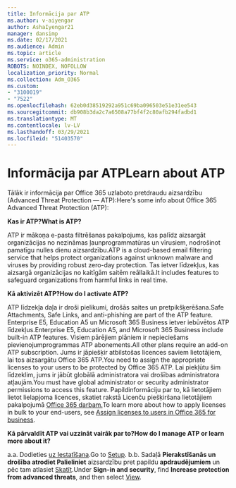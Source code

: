 ```yaml
---
title: Informācija par ATP
ms.author: v-aiyengar
author: AshaIyengar21
manager: dansimp
ms.date: 02/17/2021
ms.audience: Admin
ms.topic: article
ms.service: o365-administration
ROBOTS: NOINDEX, NOFOLLOW
localization_priority: Normal
ms.collection: Adm_O365
ms.custom:
- "3100019"
- "7522"
ms.openlocfilehash: 62eb0d38519292a951c69ba096503e51e31ee543
ms.sourcegitcommit: db908b3da2c7a6508a77bf4f2c80afb294fadbd1
ms.translationtype: MT
ms.contentlocale: lv-LV
ms.lasthandoff: 03/29/2021
ms.locfileid: "51403570"
---
```

# <a name="learn-about-atp"></a><span data-ttu-id="10ecf-102">Informācija par ATP</span><span class="sxs-lookup"><span data-stu-id="10ecf-102">Learn about ATP</span></span>

<span data-ttu-id="10ecf-103">Tālāk ir informācija par Office 365 uzlaboto pretdraudu aizsardzību (Advanced Threat Protection — ATP):</span><span class="sxs-lookup"><span data-stu-id="10ecf-103">Here's some info about Office 365 Advanced Threat Protection (ATP):</span></span>

<span data-ttu-id="10ecf-104">**Kas ir ATP?**</span><span class="sxs-lookup"><span data-stu-id="10ecf-104">**What is ATP?**</span></span>

<span data-ttu-id="10ecf-105">ATP ir mākoņa e-pasta filtrēšanas pakalpojums, kas palīdz aizsargāt organizācijas no nezināmas ļaunprogrammatūras un vīrusiem, nodrošinot pamatīgu nulles dienu aizsardzību.</span><span class="sxs-lookup"><span data-stu-id="10ecf-105">ATP is a cloud-based email filtering service that helps protect organizations against unknown malware and viruses by providing robust zero-day protection.</span></span> <span data-ttu-id="10ecf-106">Tas ietver līdzekļus, kas aizsargā organizācijas no kaitīgām saitēm reāllaikā.</span><span class="sxs-lookup"><span data-stu-id="10ecf-106">It includes features to safeguard organizations from harmful links in real time.</span></span>

<span data-ttu-id="10ecf-107">**Kā aktivizēt ATP?**</span><span class="sxs-lookup"><span data-stu-id="10ecf-107">**How do I activate ATP?**</span></span>

<span data-ttu-id="10ecf-108">ATP līdzekļa daļa ir droši pielikumi, drošās saites un pretpikšķerēšana.</span><span class="sxs-lookup"><span data-stu-id="10ecf-108">Safe Attachments, Safe Links, and anti-phishing are part of the ATP feature.</span></span> <span data-ttu-id="10ecf-109">Enterprise E5, Education A5 un Microsoft 365 Business ietver iebūvētos ATP līdzekļus.</span><span class="sxs-lookup"><span data-stu-id="10ecf-109">Enterprise E5, Education A5, and Microsoft 365 Business include built-in ATP features.</span></span> <span data-ttu-id="10ecf-110">Visiem pārējiem plāniem ir nepieciešams pievienojumprogrammas ATP abonements.</span><span class="sxs-lookup"><span data-stu-id="10ecf-110">All other plans require an add-on ATP subscription.</span></span> <span data-ttu-id="10ecf-111">Jums ir jāpiešķir atbilstošas licences saviem lietotājiem, lai tos aizsargātu Office 365 ATP.</span><span class="sxs-lookup"><span data-stu-id="10ecf-111">You need to assign the appropriate licenses to your users to be protected by Office 365 ATP.</span></span> <span data-ttu-id="10ecf-112">Lai piekļūtu šim līdzeklim, jums ir jābūt globālā administratora vai drošības administratora atļaujām.</span><span class="sxs-lookup"><span data-stu-id="10ecf-112">You must have global administrator or security administrator permissions to access this feature.</span></span> <span data-ttu-id="10ecf-113">Papildinformāciju par to, kā lietotājiem lietot lielapjoma licences, skatiet rakstā Licenču piešķiršana lietotājiem pakalpojumā [Office 365 darbam.](https://go.microsoft.com/fwlink/?linkid=2093435)</span><span class="sxs-lookup"><span data-stu-id="10ecf-113">To learn more about how to apply licenses in bulk to your end-users, see [Assign licenses to users in Office 365 for business](https://go.microsoft.com/fwlink/?linkid=2093435).</span></span>

<span data-ttu-id="10ecf-114">**Kā pārvaldīt ATP vai uzzināt vairāk par to?**</span><span class="sxs-lookup"><span data-stu-id="10ecf-114">**How do I manage ATP or learn more about it?**</span></span>

<span data-ttu-id="10ecf-115">a.</span><span class="sxs-lookup"><span data-stu-id="10ecf-115">a.</span></span> <span data-ttu-id="10ecf-116">Dodieties [uz Iestatīšana](https://go.microsoft.com/fwlink/p/?linkid=2075721).</span><span class="sxs-lookup"><span data-stu-id="10ecf-116">Go to [Setup](https://go.microsoft.com/fwlink/p/?linkid=2075721).</span></span>
<span data-ttu-id="10ecf-117">b.</span><span class="sxs-lookup"><span data-stu-id="10ecf-117">b.</span></span> <span data-ttu-id="10ecf-118">Sadaļā **Pierakstīšanās un drošība atrodiet Palieliniet** aizsardzību pret papildu **apdraudējumiem** un pēc tam atlasiet [Skatīt](https://go.microsoft.com/fwlink/?linkid=2109302).</span><span class="sxs-lookup"><span data-stu-id="10ecf-118">Under **Sign-in and security**, find **Increase protection from advanced threats**, and then select [View](https://go.microsoft.com/fwlink/?linkid=2109302).</span></span>
